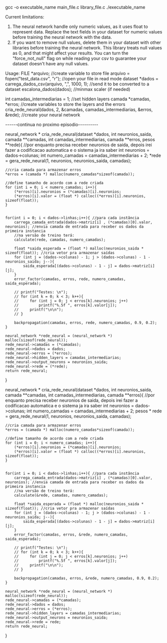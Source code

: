 gcc -o executable_name main_file.c library_file.c
./executable_name


Current limitations:
1. The neural network handle only numeric values, as it uses float to represent data. Replace the text fields in your dataset for numeric values before training the neural network with the data. 
2. If you want to remove null values, delete them in your dataset with other libraries before training the neural network. This library treats null values as 0, and that might affect your results. You can turn the "force_not_null" flag on while reading your csv to guarantee your dataset doesn't have any null values.


Usage:
FILE *arquivo; //create variable to store file 
arquivo = fopen("test_data.csv", "r"); //open your file in read mode
dataset *dados = carrega_dados_csv(arquivo, ",", 1000, 1); //send it to be converted to a dataset
escalona_dados(dados); //minmax scaler (if needed)

int camadas_intermediarias = 1; //set hidden layers
camada *camadas, *erros; //create variables to store the layers and the errors
cria_rede_neural(dados, 2, &camadas, camadas_intermediarias, &erros, &rede); //create your neural network

------continua no proximo episodio----------



neural_network * cria_rede_neural(dataset *dados, int neuronios_saida, camada **camadas, int camadas_intermediarias, camada **erros, pesos **rede){ //por enquanto precisa receber neuronios de saida, depois irei fazer a codificacao automatica e o sistema ja ira saber 
    int neuronios = dados->colunas;
    int numero_camadas = camadas_intermediarias + 2;
    *rede = gera_rede_neural(1, neuronios, neuronios_saida, camadas);

    //cria camada para armazenar erros
    *erros = (camada *) malloc(numero_camadas*sizeof(camada));

    //define tamanho de acordo com a rede criada
    for (int i = 0; i < numero_camadas; i++){
        (*erros)[i].neuronios = (*camadas)[i].neuronios;
        (*erros)[i].valor = (float *) calloc((*erros)[i].neuronios, sizeof(float));
    }

    
    for(int i = 0; i < dados->linhas;i++){ //para cada instância
        carrega_camada_entrada(dados->matriz[i] , (*camadas)[0].valor, neuronios); //envia camada de entrada para receber os dados da primeira instancia
        //na versão de treino terá:
        calculate(rede, camadas, numero_camadas);

        float *saida_esperada = (float *) malloc(neuronios_saida * sizeof(float)); //cria vetor pra armazenar saídas
        for (int j = (dados->colunas) - 1; j > (dados->colunas) - 1 - neuronios_saida; j--){
            saida_esperada[(dados->colunas) - 1 - j] = dados->matriz[i][j];
        }
        error_factor(camadas, erros, rede, numero_camadas, saida_esperada);

        // printf("Testes: \n");
        // for (int k = 0; k < 3; k++){
        //     for (int j = 0; j < erros[k].neuronios; j++) 
        //         printf("%.5f ", erros[k].valor[j]);
        //     printf("\n\n");
        // }

        backpropagation(camadas, erros, rede, numero_camadas, 0.9, 0.2);
    }

    neural_network *rede_neural = (neural_network *) malloc(sizeof(rede_neural));
    rede_neural->camadas = (*camadas);
    rede_neural->dados = dados;
    rede_neural->erros = (*erros);
    rede_neural->hidden_layers = camadas_intermediarias;
    rede_neural->output_neurons = neuronios_saida;
    rede_neural->rede = (*rede);
    return rede_neural;
}



neural_network * cria_rede_neural(dataset *dados, int neuronios_saida, camada **camadas, int camadas_intermediarias, camada **erros){ //por enquanto precisa receber neuronios de saida, depois irei fazer a codificacao automatica e o sistema ja ira saber 
    int neuronios = dados->colunas;
    int numero_camadas = camadas_intermediarias + 2;
    pesos * rede = gera_rede_neural(1, neuronios, neuronios_saida, camadas);

    //cria camada para armazenar erros
    *erros = (camada *) malloc(numero_camadas*sizeof(camada));

    //define tamanho de acordo com a rede criada
    for (int i = 0; i < numero_camadas; i++){
        (*erros)[i].neuronios = (*camadas)[i].neuronios;
        (*erros)[i].valor = (float *) calloc((*erros)[i].neuronios, sizeof(float));
    }

    
    for(int i = 0; i < dados->linhas;i++){ //para cada instância
        carrega_camada_entrada(dados->matriz[i] , (*camadas)[0].valor, neuronios); //envia camada de entrada para receber os dados da primeira instancia
        //na versão de treino terá:
        calculate(&rede, camadas, numero_camadas);

        float *saida_esperada = (float *) malloc(neuronios_saida * sizeof(float)); //cria vetor pra armazenar saídas
        for (int j = (dados->colunas) - 1; j > (dados->colunas) - 1 - neuronios_saida; j--){
            saida_esperada[(dados->colunas) - 1 - j] = dados->matriz[i][j];
        }
        error_factor(camadas, erros, &rede, numero_camadas, saida_esperada);

        // printf("Testes: \n");
        // for (int k = 0; k < 3; k++){
        //     for (int j = 0; j < erros[k].neuronios; j++) 
        //         printf("%.5f ", erros[k].valor[j]);
        //     printf("\n\n");
        // }

        backpropagation(camadas, erros, &rede, numero_camadas, 0.9, 0.2);
    }

    neural_network *rede_neural = (neural_network *) malloc(sizeof(rede_neural));
    rede_neural->camadas = (*camadas);
    rede_neural->dados = dados;
    rede_neural->erros = (*erros);
    rede_neural->hidden_layers = camadas_intermediarias;
    rede_neural->output_neurons = neuronios_saida;
    rede_neural->rede = rede;
    return rede_neural;
}